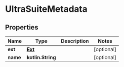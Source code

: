 
# UltraSuiteMetadata

## Properties
Name | Type | Description | Notes
------------ | ------------- | ------------- | -------------
**ext** | [**Ext**](Ext.md) |  |  [optional]
**name** | **kotlin.String** |  |  [optional]



